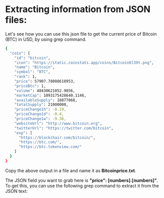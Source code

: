 # Extracting information from JSON files:

Let's see how you can use this json file to get the current price of Bitcoin (BTC) in USD, by using grep command.

```bash
{
  "coin": {
    "id": "bitcoin",
    "icon": "https://static.coinstats.app/coins/Bitcoin6l39t.png",
    "name": "Bitcoin",
    "symbol": "BTC",
    "rank": 1,
    "price": 57907.78008618953,
    "priceBtc": 1,
    "volume": 48430621052.9856,
    "marketCap": 1093175428640.1146,
    "availableSupply": 18877868,
    "totalSupply": 21000000,
    "priceChange1h": -0.19,
    "priceChange1d": -0.4,
    "priceChange1w": -9.36,
    "websiteUrl": "http://www.bitcoin.org",
    "twitterUrl": "https://twitter.com/bitcoin",
    "exp": [
      "https://blockchair.com/bitcoin/",
      "https://btc.com/",
      "https://btc.tokenview.com/"
    ]
  }
}
```

Copy the above output in a file and name it as **Bitcoinprice.txt**.

The JSON field you want to grab here is **"price": [numbers].[numbers]"**. To get this, you can use the following grep command to extract it from the JSON text:

